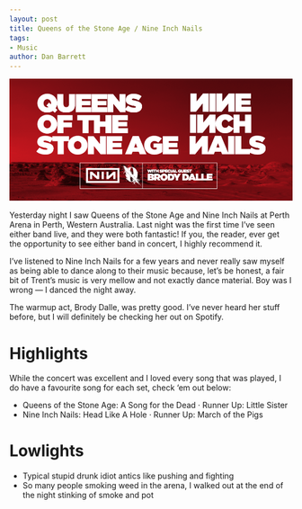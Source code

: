 ```yaml
---
layout: post
title: Queens of the Stone Age / Nine Inch Nails
tags:
- Music
author: Dan Barrett
---
```

![Queens of the Stone Age / Nine Inch Nails](/assets/2014/QotSA-NIN.gif)

Yesterday night I saw Queens of the Stone Age and Nine Inch Nails at Perth Arena in Perth, Western Australia. Last night was the first time I’ve seen either band live, and they were both fantastic! If you, the reader, ever get the opportunity to see either band in concert, I highly recommend it.

I’ve listened to Nine Inch Nails for a few years and never really saw myself as being able to dance along to their music because, let’s be honest, a fair bit of Trent’s music is very mellow and not exactly dance material. Boy was I wrong — I danced the night away.

The warmup act, Brody Dalle, was pretty good. I’ve never heard her stuff before, but I will definitely be checking her out on Spotify.

# Highlights
While the concert was excellent and I loved every song that was played, I do have a favourite song for each set, check ‘em out below:

- Queens of the Stone Age: A Song for the Dead &middot; Runner Up: Little Sister
- Nine Inch Nails: Head Like A Hole &middot; Runner Up: March of the Pigs

# Lowlights
- Typical stupid drunk idiot antics like pushing and fighting
- So many people smoking weed in the arena, I walked out at the end of the night stinking of smoke and pot